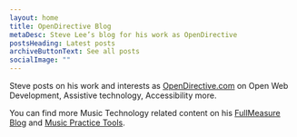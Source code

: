 ```yaml
---
layout: home
title: OpenDirective Blog
metaDesc: Steve Lee’s blog for his work as OpenDirective
postsHeading: Latest posts
archiveButtonText: See all posts
socialImage: ""
---
```

Steve posts on his work and interests as [OpenDirective.com](https://www.opendirective.com) on Open Web Development, Assistive technology, Accessibility more.

You can find more Music Technology related content on his [FullMeasure Blog](https://blog.fullmeasure.uk/) and [Music Practice Tools](https://musicpracticetools.net).